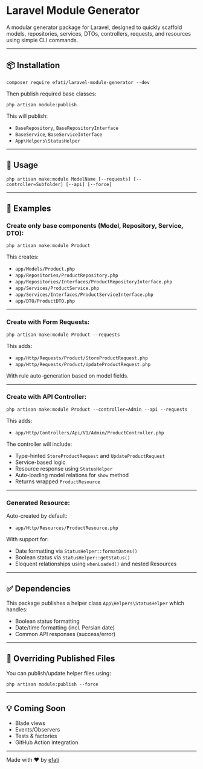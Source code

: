# Laravel Module Generator

A modular generator package for Laravel, designed to quickly scaffold models, repositories, services, DTOs, controllers, requests, and resources using simple CLI commands.

---

## 📦 Installation

```
composer require efati/laravel-module-generator --dev
```

Then publish required base classes:

```
php artisan module:publish
```

This will publish:
- `BaseRepository`, `BaseRepositoryInterface`
- `BaseService`, `BaseServiceInterface`
- `App\Helpers\StatusHelper`

---

## 🚀 Usage

```
php artisan make:module ModelName [--requests] [--controller=Subfolder] [--api] [--force]
```

---

## 🧱 Examples

### Create only base components (Model, Repository, Service, DTO):

```
php artisan make:module Product
```

This creates:
- `app/Models/Product.php`
- `app/Repositories/ProductRepository.php`
- `app/Repositories/Interfaces/ProductRepositoryInterface.php`
- `app/Services/ProductService.php`
- `app/Services/Interfaces/ProductServiceInterface.php`
- `app/DTO/ProductDTO.php`

---

### Create with Form Requests:

```
php artisan make:module Product --requests
```

This adds:
- `app/Http/Requests/Product/StoreProductRequest.php`
- `app/Http/Requests/Product/UpdateProductRequest.php`

With rule auto-generation based on model fields.

---

### Create with API Controller:

```
php artisan make:module Product --controller=Admin --api --requests
```

This adds:
- `app/Http/Controllers/Api/V1/Admin/ProductController.php`

The controller will include:
- Type-hinted `StoreProductRequest` and `UpdateProductRequest`
- Service-based logic
- Resource response using `StatusHelper`
- Auto-loading model relations for `show` method
- Returns wrapped `ProductResource`

---

### Generated Resource:

Auto-created by default:

- `app/Http/Resources/ProductResource.php`

With support for:
- Date formatting via `StatusHelper::formatDates()`
- Boolean status via `StatusHelper::getStatus()`
- Eloquent relationships using `whenLoaded()` and nested Resources

---

## ✅ Dependencies

This package publishes a helper class `App\Helpers\StatusHelper` which handles:
- Boolean status formatting
- Date/time formatting (incl. Persian date)
- Common API responses (success/error)

---

## 🔄 Overriding Published Files

You can publish/update helper files using:

```
php artisan module:publish --force
```

---

## 💡 Coming Soon

- Blade views
- Events/Observers
- Tests & factories
- GitHub Action integration

---

Made with ❤️ by [efati](https://github.com/AfshinEfati)
